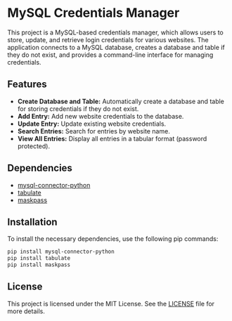 # MySQL Credentials Manager

This project is a MySQL-based credentials manager, which allows users to store, update, and retrieve login credentials for various websites. The application connects to a MySQL database, creates a database and table if they do not exist, and provides a command-line interface for managing credentials.

## Features

- **Create Database and Table:** Automatically create a database and table for storing credentials if they do not exist.
- **Add Entry:** Add new website credentials to the database.
- **Update Entry:** Update existing website credentials.
- **Search Entries:** Search for entries by website name.
- **View All Entries:** Display all entries in a tabular format (password protected).

## Dependencies

- [mysql-connector-python](https://pypi.org/project/mysql-connector-python/)
- [tabulate](https://pypi.org/project/tabulate/)
- [maskpass](https://pypi.org/project/maskpass/)

## Installation

To install the necessary dependencies, use the following pip commands:

```bash
pip install mysql-connector-python
pip install tabulate
pip install maskpass
```

## License

This project is licensed under the MIT License. See the [LICENSE](./LICENSE) file for more details.



